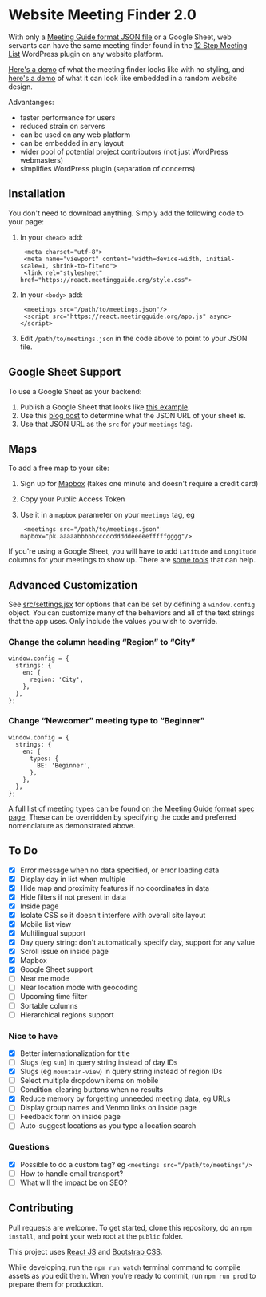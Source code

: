 # Website Meeting Finder 2.0

With only a [Meeting Guide format JSON file](https://github.com/code4recovery/spec) or a Google Sheet, web servants can have the same meeting finder found in the [12 Step Meeting List](https://github.com/code4recovery/12-step-meeting-list) WordPress plugin on any website platform. 

[Here's a demo](https://react.meetingguide.org/) of what the meeting finder looks like with no styling, and [here's a demo](https://react.meetingguide.org/demo.html) of what it can look like embedded in a random website design.

Advantanges:

* faster performance for users
* reduced strain on servers
* can be used on any web platform
* can be embedded in any layout
* wider pool of potential project contributors (not just WordPress webmasters)
* simplifies WordPress plugin (separation of concerns)

## Installation

You don't need to download anything. Simply add the following code to your page:

1. In your `<head>` add:

		<meta charset="utf-8">
		<meta name="viewport" content="width=device-width, initial-scale=1, shrink-to-fit=no">
		<link rel="stylesheet" href="https://react.meetingguide.org/style.css">


1. In your `<body>` add:
			
		<meetings src="/path/to/meetings.json"/>
		<script src="https://react.meetingguide.org/app.js" async></script>

1. Edit `/path/to/meetings.json` in the code above to point to your JSON file.

## Google Sheet Support

To use a Google Sheet as your backend:

1. Publish a Google Sheet that looks like [this example](https://docs.google.com/spreadsheets/d/e/2PACX-1vQJ5OsDCKSDEvWvqM_Z6tmXe4N-VYEnEAfvU5PX5QXZjHVbnrX-aeiyhWnZp0wpWtOmWjO4L5GJtfFu/pubhtml).
1. Use this [blog post](https://coderwall.com/p/duapqq/use-a-google-spreadsheet-as-your-json-backend) to determine what the JSON URL of your sheet is.
2. Use that JSON URL as the `src` for your `meetings` tag.

## Maps

To add a free map to your site:

1. Sign up for [Mapbox](https://mapbox.com) (takes one minute and doesn't require a credit card)
1. Copy your Public Access Token
1. Use it in a `mapbox` parameter on your `meetings` tag, eg

		<meetings src="/path/to/meetings.json" mapbox="pk.aaaaabbbbbcccccdddddeeeeefffffgggg"/>

If you're using a Google Sheet, you will have to add `Latitude` and `Longitude` columns for your meetings to show up. There are [some tools](https://www.google.com/search?q=google+sheet+geocode) that can help.

## Advanced Customization

See [src/settings.jsx](settings.jsx) for options that can be set by defining a `window.config` object. You can customize many of the behaviors and all of the text strings that the app uses. Only include the values you wish to override.

### Change the column heading “Region” to “City”

	window.config = {
	  strings: {
	    en: {
	      region: 'City',
	    },
	  },
	};

### Change “Newcomer” meeting type to “Beginner”

	window.config = {
	  strings: {
	    en: {
	      types: {
	        BE: 'Beginner',
	      },				
	    },
	  },
	};
	
A full list of meeting types can be found on the [Meeting Guide format spec page](https://github.com/code4recovery/spec). These can be overridden by specifying the code and preferred nomenclature as demonstrated above.

## To Do

- [x] Error message when no data specified, or error loading data
- [x] Display day in list when multiple
- [x] Hide map and proximity features if no coordinates in data
- [x] Hide filters if not present in data
- [x] Inside page
- [x] Isolate CSS so it doesn't interfere with overall site layout
- [x] Mobile list view
- [x] Multilingual support
- [x] Day query string: don't automatically specify day, support for `any` value
- [x] Scroll issue on inside page
- [x] Mapbox
- [x] Google Sheet support
- [ ] Near me mode
- [ ] Near location mode with geocoding
- [ ] Upcoming time filter
- [ ] Sortable columns
- [ ] Hierarchical regions support

### Nice to have

- [x] Better internationalization for title
- [ ] Slugs (eg `sun`) in query string instead of day IDs
- [x] Slugs (eg `mountain-view`) in query string instead of region IDs
- [ ] Select multiple dropdown items on mobile
- [ ] Condition-clearing buttons when no results
- [x] Reduce memory by forgetting unneeded meeting data, eg URLs
- [ ] Display group names and Venmo links on inside page
- [ ] Feedback form on inside page
- [ ] Auto-suggest locations as you type a location search

### Questions

- [x] Possible to do a custom tag? eg `<meetings src="/path/to/meetings"/>`
- [ ] How to handle email transport?
- [ ] What will the impact be on SEO?

## Contributing

Pull requests are welcome. To get started, clone this repository, do an `npm install`, and point your web root at the `public` folder.

This project uses [React JS](https://reactjs.org/) and [Bootstrap CSS](http://getbootstrap.com/).

While developing, run the `npm run watch` terminal command to compile assets as you edit them. When you're ready to commit, run `npm run prod` to prepare them for production.
